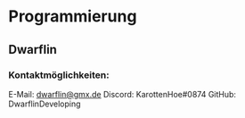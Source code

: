 # Programmierung

## Dwarflin

### Kontaktmöglichkeiten:
E-Mail: dwarflin@gmx.de
Discord: KarottenHoe#0874
GitHub: DwarflinDeveloping
